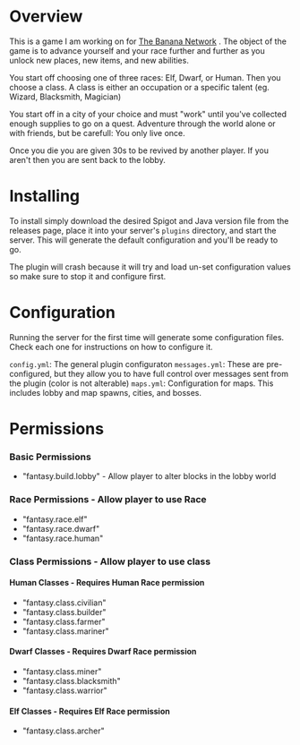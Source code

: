 # Overview

This is a game I am working on for [The Banana Network](banananetwork.us) . The object of the game is to advance yourself and your race further and further as you unlock new places, new items, and new abilities.

You start off choosing one of three races: Elf, Dwarf, or Human. Then you choose a class. A class is either an occupation or a specific talent (eg. Wizard, Blacksmith, Magician)

You start off in a city of your choice and must "work" until you've collected enough supplies to go on a quest. Adventure through the world alone or with friends, but be carefull: You only live once.

Once you die you are given 30s to be revived by another player. If you aren't then you are sent back to the
lobby.

# Installing

To install simply download the desired Spigot and Java version file from the releases page, place it into your server's ```plugins``` directory, and start the server. This will generate the default configuration and you'll be ready to go.

The plugin will crash because it will try and load un-set configuration values so make sure to stop it and configure first.

# Configuration

Running the server for the first time will generate some configuration files. Check each one for instructions on how to configure it.

```config.yml```: The general plugin configuraton
```messages.yml```: These are pre-configured, but they allow you to have full control over messages sent from the plugin (color is not alterable)
```maps.yml```: Configuration for maps. This includes lobby and map spawns, cities, and bosses.

# Permissions

### Basic Permissions
* "fantasy.build.lobby" - Allow player to alter blocks in the lobby world

### Race Permissions - Allow player to use Race
* "fantasy.race.elf"
* "fantasy.race.dwarf"
* "fantasy.race.human"

### Class Permissions - Allow player to use class

#### Human Classes - Requires Human Race permission
* "fantasy.class.civilian"
* "fantasy.class.builder"
* "fantasy.class.farmer"
* "fantasy.class.mariner"

#### Dwarf Classes - Requires Dwarf Race permission
* "fantasy.class.miner"
* "fantasy.class.blacksmith"
* "fantasy.class.warrior"

#### Elf Classes - Requires Elf Race permission
* "fantasy.class.archer"
